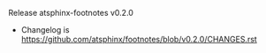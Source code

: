 Release atsphinx-footnotes v0.2.0

- Changelog is https://github.com/atsphinx/footnotes/blob/v0.2.0/CHANGES.rst
